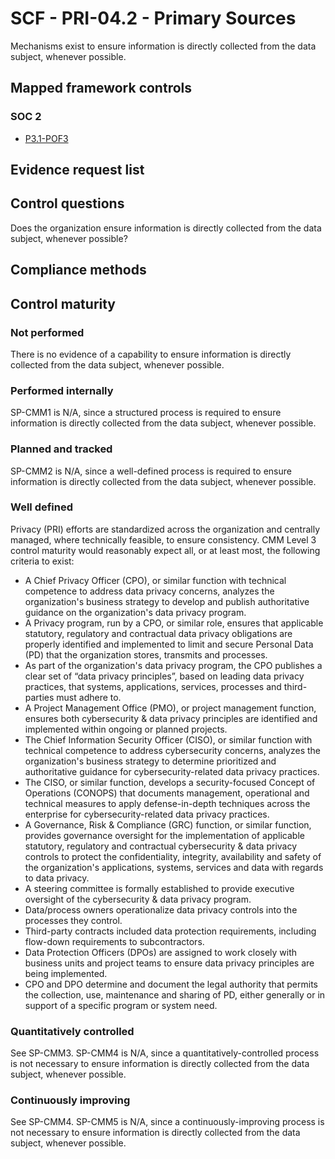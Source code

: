 # SCF - PRI-04.2 - Primary Sources
Mechanisms exist to ensure information is directly collected from the data subject, whenever possible.
## Mapped framework controls
### SOC 2
- [P3.1-POF3](../soc2/p31-pof3.md)

## Evidence request list


## Control questions
Does the organization ensure information is directly collected from the data subject, whenever possible?

## Compliance methods


## Control maturity
### Not performed
There is no evidence of a capability to ensure information is directly collected from the data subject, whenever possible.

### Performed internally
SP-CMM1 is N/A, since a structured process is required to ensure information is directly collected from the data subject, whenever possible.

### Planned and tracked
SP-CMM2 is N/A, since a well-defined process is required to ensure information is directly collected from the data subject, whenever possible.

### Well defined
Privacy (PRI) efforts are standardized across the organization and centrally managed, where technically feasible, to ensure consistency. CMM Level 3 control maturity would reasonably expect all, or at least most, the following criteria to exist:
- A Chief Privacy Officer (CPO), or similar function with technical competence to address data privacy concerns, analyzes the organization's business strategy to develop and publish authoritative guidance on the organization's data privacy program.
- A Privacy program, run by a CPO, or similar role, ensures that applicable statutory, regulatory and contractual data privacy obligations are properly identified and implemented to limit and secure Personal Data (PD) that the organization stores, transmits and processes.
- As part of the organization's data privacy program, the CPO publishes a clear set of “data privacy principles”, based on leading data privacy practices, that systems, applications, services, processes and third-parties must adhere to.
- A Project Management Office (PMO), or project management function, ensures both cybersecurity & data privacy principles are identified and implemented within ongoing or planned projects.
- The Chief Information Security Officer (CISO), or similar function with technical competence to address cybersecurity concerns, analyzes the organization's business strategy to determine prioritized and authoritative guidance for cybersecurity-related data privacy practices.
- The CISO, or similar function, develops a security-focused Concept of Operations (CONOPS) that documents management, operational and technical measures to apply defense-in-depth techniques across the enterprise for cybersecurity-related data privacy practices.
- A Governance, Risk & Compliance (GRC) function, or similar function, provides governance oversight for the implementation of applicable statutory, regulatory and contractual cybersecurity & data privacy controls to protect the confidentiality, integrity, availability and safety of the organization's applications, systems, services and data with regards to data privacy.
- A steering committee is formally established to provide executive oversight of the cybersecurity & data privacy program.
- Data/process owners operationalize data privacy controls into the processes they control.
- Third-party contracts included data protection requirements, including flow-down requirements to subcontractors.
- Data Protection Officers (DPOs) are assigned to work closely with business units and project teams to ensure data privacy principles are being implemented.
- CPO and DPO determine and document the legal authority that permits the collection, use, maintenance and sharing of PD, either generally or in support of a specific program or system need.

### Quantitatively controlled
See SP-CMM3. SP-CMM4 is N/A, since a quantitatively-controlled process is not necessary to ensure information is directly collected from the data subject, whenever possible.

### Continuously improving
See SP-CMM4. SP-CMM5 is N/A, since a continuously-improving process is not necessary to ensure information is directly collected from the data subject, whenever possible.
